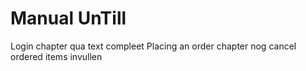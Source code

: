 # Manual UnTill   
Login chapter qua text compleet
Placing an order chapter nog cancel ordered items invullen

